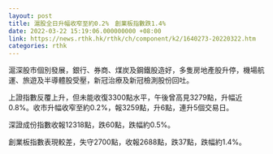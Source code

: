 ```yaml
---
layout: post
title: 滬股全日升幅收窄至約0.2%　創業板指數跌1.4%
date: 2022-03-22 15:19:06.000000000 +08:00
link: https://news.rthk.hk/rthk/ch/component/k2/1640273-20220322.htm
categories: rthk
---
```


滬深股市個別發展，銀行、券商、煤炭及鋼鐵股造好，多隻房地產股升停，機場航運、旅遊及半導體股受壓，新冠治療及新冠檢測股份回吐。

上證指數反覆上升，但未能收復3300點水平，午後曾高見3279點，升幅近0.8%。收市升幅收窄至約0.2%，報3259點，升6點，連升5個交易日。

深證成份指數收報12318點，跌60點，跌幅約0.5%。

創業板指數表現較差，失守2700點，收報2688點，跌37點，跌幅約1.4%。
